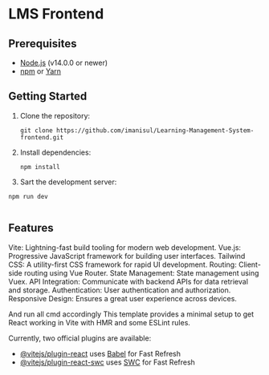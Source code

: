 # LMS Frontend 


## Prerequisites

- [Node.js](https://nodejs.org/) (v14.0.0 or newer)
- [npm](https://www.npmjs.com/) or [Yarn](https://yarnpkg.com/)

## Getting Started

1. Clone the repository:

   ```
   git clone https://github.com/imanisul/Learning-Management-System-frontend.git
   ```
2. Install dependencies:
   ```
   npm install
   ```
3. Sart the development server:   

  ```
  npm run dev


  ```

  ## Features 

Vite: Lightning-fast build tooling for modern web development.
Vue.js: Progressive JavaScript framework for building user interfaces.
Tailwind CSS: A utility-first CSS framework for rapid UI development.
Routing: Client-side routing using Vue Router.
State Management: State management using Vuex.
API Integration: Communicate with backend APIs for data retrieval and storage.
Authentication: User authentication and authorization.
Responsive Design: Ensures a great user experience across devices.



And run all cmd accordingly 
This template provides a minimal setup to get React working in Vite with HMR and some ESLint rules.

Currently, two official plugins are available:

- [@vitejs/plugin-react](https://github.com/vitejs/vite-plugin-react/blob/main/packages/plugin-react/README.md) uses [Babel](https://babeljs.io/) for Fast Refresh
- [@vitejs/plugin-react-swc](https://github.com/vitejs/vite-plugin-react-swc) uses [SWC](https://swc.rs/) for Fast Refresh
